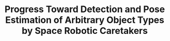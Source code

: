 ---
title: "Progress Toward Detection and Pose Estimation of Arbitrary Object Types by Space Robotic Caretakers"
authors: "Aryan Naveen, Brian Coltin, Marina Moreira, and Trey Smith"
venue: "International Space Station Research & Development Conference"
year: "2023"
status: "conference"
arxiv: "https://drive.google.com/file/d/1L5anwdJaybdLtnAkQSlTfqNRMMQwj-8q/view?usp=sharing"
official_link: 
doi: ""
volume: "N/A"
number: "N/A"
pages: ""
publisher: ""
month: ""
address: ""
type: "conference"
school: "NASA Ames Research Center"
awards: ""
notes: ""
include_on_website: true
image: "astrobee_thumbnail.jpg"
links_to_code: "https://github.com/Aryan-Naveen/astrobee-handrail-detection"
links_to_video: ""
links_to_website: ""
collection: publications
permalink: /publication/2023-nasa
---